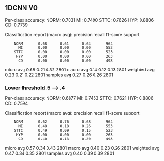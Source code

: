 ## 1DCNN V0

Per-class accuracy:
NORM: 0.7031
MI: 0.7490
STTC: 0.7626
HYP: 0.8806
CD: 0.7739

Classification report (macro avg):
              precision    recall  f1-score   support

        NORM       0.68      0.61      0.64       964
          MI       0.00      0.00      0.00       553
        STTC       0.00      0.00      0.00       523
         HYP       0.00      0.00      0.00       263
          CD       0.00      0.00      0.00       498

   micro avg       0.68      0.21      0.32      2801
   macro avg       0.14      0.12      0.13      2801
weighted avg       0.23      0.21      0.22      2801
 samples avg       0.27      0.26      0.26      2801

 ### Lower threshold .5 --> .4

 Per-class accuracy:
NORM: 0.6877
MI: 0.7453
STTC: 0.7621
HYP: 0.8806
CD: 0.7594

Classification report (macro avg):
              precision    recall  f1-score   support

        NORM       0.62      0.76      0.68       964
          MI       0.48      0.18      0.26       553
        STTC       0.49      0.09      0.15       523
         HYP       0.00      0.00      0.00       263
          CD       0.40      0.13      0.20       498

   micro avg       0.57      0.34      0.43      2801
   macro avg       0.40      0.23      0.26      2801
weighted avg       0.47      0.34      0.35      2801
 samples avg       0.40      0.39      0.39      2801